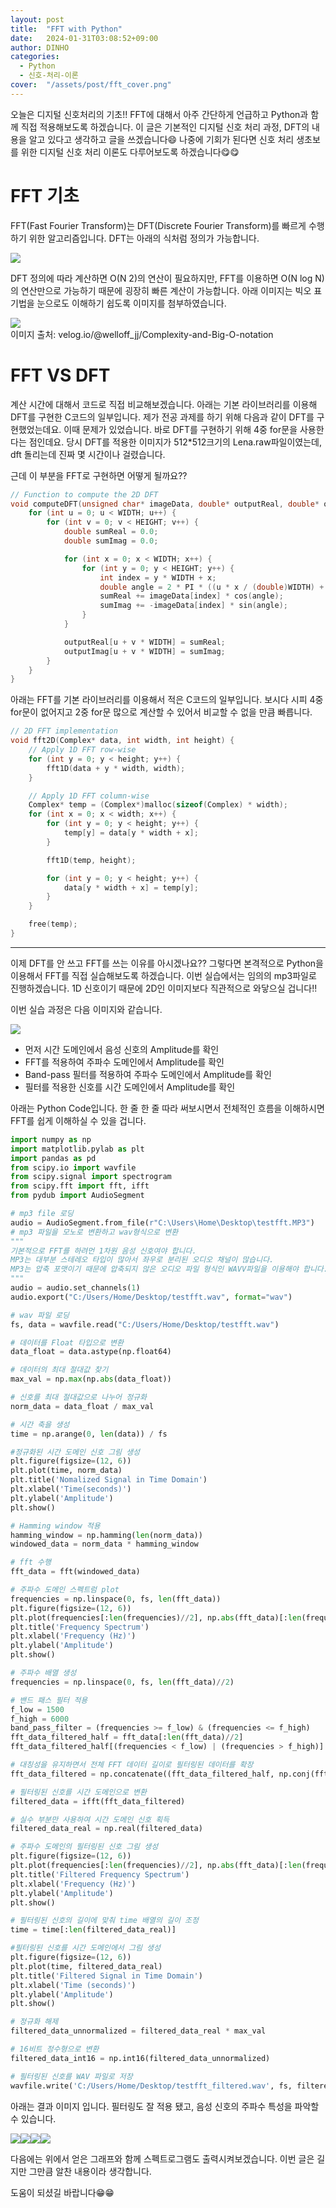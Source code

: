 ```yaml
---
layout: post
title:  "FFT with Python"
date:   2024-01-31T03:08:52+09:00
author: DINHO
categories:
  - Python
  - 신호-처리-이론
cover:  "/assets/post/fft_cover.png"
---
```


오늘은 디지털 신호처리의 기초!! FFT에 대해서 아주 간단하게 언급하고 Python과 함께 직접 적용해보도록 하겠습니다. 이 글은 기본적인 디지털 신호 처리 과정, DFT의 내용을 알고 있다고 생각하고 글을 쓰겠습니다😄 나중에 기회가 된다면 신호 처리 생초보를 위한 디지털 신호 처리 이론도 다루어보도록 하겠습니다😋😋

# FFT 기초

FFT(Fast Fourier Transform)는 DFT(Discrete Fourier Transform)를 빠르게 수행하기 위한 알고리즘입니다. DFT는 아래의 식처럼 정의가 가능합니다.

<img src="/assets/post/DFT정의.png">

DFT 정의에 따라 계산하면 O(N 2)의 연산이 필요하지만, FFT를 이용하면 O(N log N)의 연산만으로 가능하기 때문에 굉장히 빠른 계산이 가능합니다. 아래 이미지는 빅오 표기법을 눈으로도 이해하기 쉽도록 이미지를 첨부하였습니다.

<img src="https://velog.velcdn.com/images/welloff_jj/post/5d29a3fb-c5e1-4f81-919b-7ddfd774add5/%E1%84%87%E1%85%B5%E1%86%A8%E1%84%8B%E1%85%A9.jpeg">
<figcaption> 이미지 출처: velog.io/@welloff_jj/Complexity-and-Big-O-notation </figcaption>

# FFT VS DFT

계산 시간에 대해서 코드로 직접 비교해보겠습니다. 아래는 기본 라이브러리를 이용해 DFT를 구현한 C코드의 일부입니다. 제가 전공 과제를 하기 위해 다음과 같이 DFT를 구현했었는데요. 이때 문제가 있었습니다. 바로 DFT를 구현하기 위해 4중 for문을 사용한다는 점인데요. 당시 DFT를 적용한 이미지가 512*512크기의 Lena.raw파일이였는데, dft 돌리는데 진짜 몇 시간이나 걸렸습니다. 

근데 이 부분을 FFT로 구현하면 어떻게 될까요??

```C
// Function to compute the 2D DFT
void computeDFT(unsigned char* imageData, double* outputReal, double* outputImag) {
    for (int u = 0; u < WIDTH; u++) {
        for (int v = 0; v < HEIGHT; v++) {
            double sumReal = 0.0;
            double sumImag = 0.0;

            for (int x = 0; x < WIDTH; x++) {
                for (int y = 0; y < HEIGHT; y++) {
                    int index = y * WIDTH + x;
                    double angle = 2 * PI * ((u * x / (double)WIDTH) + (v * y / (double)HEIGHT));
                    sumReal += imageData[index] * cos(angle);
                    sumImag += -imageData[index] * sin(angle);
                }
            }

            outputReal[u + v * WIDTH] = sumReal;
            outputImag[u + v * WIDTH] = sumImag;
        }
    }
}
```

아래는 FFT를 기본 라이브러리를 이용해서 적은 C코드의 일부입니다. 보시다 시피 4중 for문이 없어지고 2중 for문 많으로 계산할 수 있어서 비교할 수 없을 만큼 빠릅니다.

```C
// 2D FFT implementation
void fft2D(Complex* data, int width, int height) {
    // Apply 1D FFT row-wise
    for (int y = 0; y < height; y++) {
        fft1D(data + y * width, width);
    }

    // Apply 1D FFT column-wise
    Complex* temp = (Complex*)malloc(sizeof(Complex) * width);
    for (int x = 0; x < width; x++) {
        for (int y = 0; y < height; y++) {
            temp[y] = data[y * width + x];
        }

        fft1D(temp, height);

        for (int y = 0; y < height; y++) {
            data[y * width + x] = temp[y];
        }
    }

    free(temp);
}
```
-------------------------

이제 DFT를 안 쓰고 FFT를 쓰는 이유를 아시겠나요?? 그렇다면 본격적으로 Python을 이용해서 FFT를 직접 실습해보도록 하겠습니다. 이번 실습에서는 임의의 mp3파일로 진행하겠습니다. 1D 신호이기 때문에 2D인 이미지보다 직관적으로 와닿으실 겁니다!!

이번 실습 과정은 다음 이미지와 같습니다. 

<img src="/assets/post/과정.png">

- 먼저 시간 도메인에서 음성 신호의 Amplitude를 확인
- FFT를 적용하여 주파수 도메인에서 Amplitude를 확인
- Band-pass 필터를 적용하여 주파수 도메인에서 Amplitude를 확인
- 필터를 적용한 신호를 시간 도메인에서 Amplitude를 확인

아래는 Python Code입니다. 한 줄 한 줄 따라 써보시면서 전체적인 흐름을 이해하시면 FFT를 쉽게 이해하실 수 있을 겁니다. 

```Python
import numpy as np
import matplotlib.pylab as plt
import pandas as pd
from scipy.io import wavfile
from scipy.signal import spectrogram
from scipy.fft import fft, ifft
from pydub import AudioSegment

# mp3 file 로딩
audio = AudioSegment.from_file(r"C:\Users\Home\Desktop\testfft.MP3")
# mp3 파일을 모노로 변환하고 wav형식으로 변환
""" 
기본적으로 FFT를 하려먼 1차원 음성 신호여야 합니다. 
MP3는 대부분 스테레오 타입이 많아서 좌우로 분리된 오디오 채널이 많습니다.
MP3는 압축 포맷이기 때문에 압축되지 않은 오디오 파일 형식인 WAVV파일을 이용해야 합니다.
"""
audio = audio.set_channels(1)
audio.export("C:/Users/Home/Desktop/testfft.wav", format="wav")

# wav 파일 로딩
fs, data = wavfile.read("C:/Users/Home/Desktop/testfft.wav")

# 데이터를 Float 타입으로 변환
data_float = data.astype(np.float64)

# 데이터의 최대 절대값 찾기
max_val = np.max(np.abs(data_float))

# 신호를 최대 절대값으로 나누어 정규화
norm_data = data_float / max_val

# 시간 축을 생성
time = np.arange(0, len(data)) / fs

#정규화된 시간 도메인 신호 그림 생성
plt.figure(figsize=(12, 6))
plt.plot(time, norm_data)
plt.title('Nomalized Signal in Time Domain')
plt.xlabel('Time(seconds)')
plt.ylabel('Amplitude')
plt.show()

# Hamming window 적용
hamming_window = np.hamming(len(norm_data))
windowed_data = norm_data * hamming_window

# fft 수행
fft_data = fft(windowed_data)

# 주파수 도메인 스펙트럼 plot
frequencies = np.linspace(0, fs, len(fft_data))
plt.figure(figsize=(12, 6))
plt.plot(frequencies[:len(frequencies)//2], np.abs(fft_data)[:len(frequencies)//2]) # plot only the positive frequencies
plt.title('Frequency Spectrum')
plt.xlabel('Frequency (Hz)')
plt.ylabel('Amplitude')
plt.show()

# 주파수 배열 생성
frequencies = np.linspace(0, fs, len(fft_data)//2)

# 밴드 패스 필터 적용
f_low = 1500
f_high = 6000
band_pass_filter = (frequencies >= f_low) & (frequencies <= f_high)
fft_data_filtered_half = fft_data[:len(fft_data)//2]
fft_data_filtered_half[(frequencies < f_low) | (frequencies > f_high)] = 0

# 대칭성을 유지하면서 전체 FFT 데이터 길이로 필터링된 데이터를 확장
fft_data_filtered = np.concatenate((fft_data_filtered_half, np.conj(fft_data_filtered_half[-2:0:-1])))

# 필터링된 신호를 시간 도메인으로 변환
filtered_data = ifft(fft_data_filtered)

# 실수 부분만 사용하여 시간 도메인 신호 획득
filtered_data_real = np.real(filtered_data)

# 주파수 도메인의 필터링된 신호 그림 생성
plt.figure(figsize=(12, 6))
plt.plot(frequencies[:len(frequencies)//2], np.abs(fft_data)[:len(frequencies)//2])
plt.title('Filtered Frequency Spectrum')
plt.xlabel('Frequency (Hz)')
plt.ylabel('Amplitude')
plt.show()

# 필터링된 신호의 길이에 맞춰 time 배열의 길이 조정
time = time[:len(filtered_data_real)]

#필터링된 신호를 시간 도메인에서 그림 생성
plt.figure(figsize=(12, 6))
plt.plot(time, filtered_data_real)
plt.title('Filtered Signal in Time Domain')
plt.xlabel('Time (seconds)')
plt.ylabel('Amplitude')
plt.show()

# 정규화 해제
filtered_data_unnormalized = filtered_data_real * max_val

# 16비트 정수형으로 변환
filtered_data_int16 = np.int16(filtered_data_unnormalized)

# 필터링된 신호를 WAV 파일로 저장
wavfile.write('C:/Users/Home/Desktop/testfft_filtered.wav', fs, filtered_data_int16)
```

아래는 결과 이미지 입니다. 필터링도 잘 적용 됐고, 음성 신호의 주파수 특성을 파악할 수 있습니다.

<img src="/assets/post/fft1.png"><img src="/assets/post/fft2.png"><img src="/assets/post/fft3.png"><img src="/assets/post/fft4.png">

다음에는 위에서 얻은 그래프와 함께 스펙트로그램도 출력시켜보겠습니다. 이번 글은 길지만 그만큼 알찬 내용이라 생각합니다.

도움이 되셨길 바랍니다😁😁